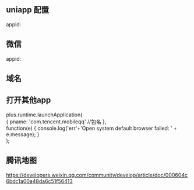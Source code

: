 
## uniapp 配置
appid:
## 微信
appid:

## 域名


## 打开其他app
plus.runtime.launchApplication(  
    {  pname: 'com.tencent.mobileqq'    //包名  },  
    function(e) {   console.log('err'+'Open system default browser failed: ' + e.message);  }  
);



## 腾讯地图
https://developers.weixin.qq.com/community/develop/article/doc/000604c6bdc1a00a48da6c51f56413


